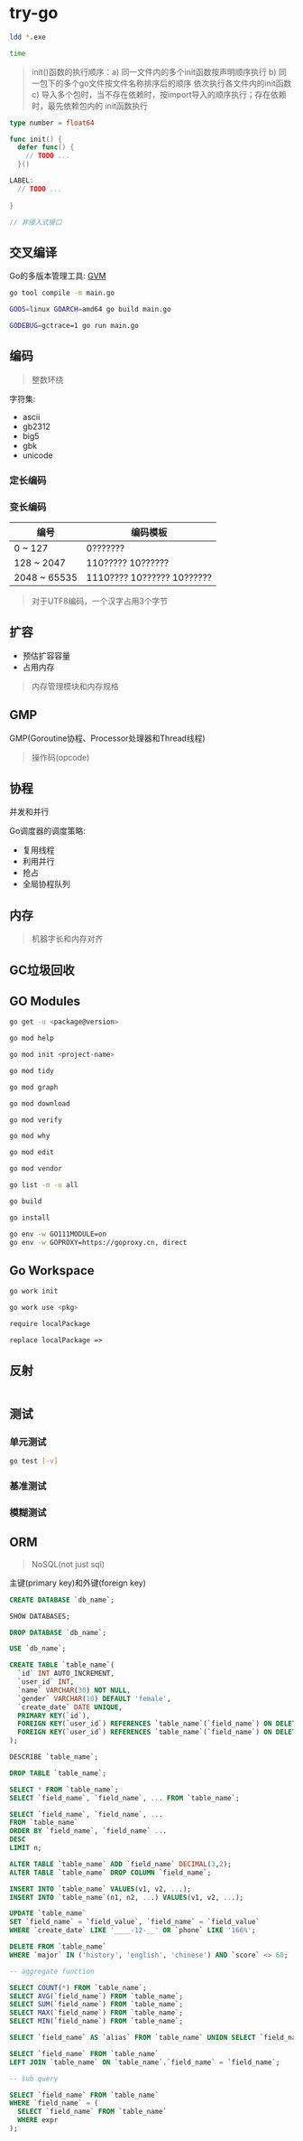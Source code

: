 # try-go

```sh
ldd *.exe

time 

```

> init()函数的执行顺序：a) 同一文件内的多个init函数按声明顺序执行 b) 同一包下的多个go文件按文件名称排序后的顺序
> 依次执行各文件内的init函数 c) 导入多个包时，当不存在依赖时，按import导入的顺序执行；存在依赖时，最先依赖包内的
> init函数执行

```go
type number = float64

func init() {
  defer func() {
    // TODO ...
  }()

LABEL:
  // TODO ...
  
}

// 非侵入式接口

```

## 交叉编译

Go的多版本管理工具: [GVM](https://github.com/moovweb/gvm)

```sh
go tool compile -m main.go

GOOS=linux GOARCH=amd64 go build main.go

GODEBUG=gctrace=1 go run main.go

```

## 编码

> 整数环绕

字符集:

- ascii
- gb2312
- big5
- gbk
- unicode

### 定长编码

### 变长编码

| 编号  | 编码模板 |
| ---   |  ---    |
| 0 ~ 127 | 0??????? |
| 128 ~ 2047 | 110????? 10?????? |
| 2048 ~ 65535 | 1110???? 10?????? 10?????? |

> 对于UTF8编码，一个汉字占用3个字节

## 扩容

- 预估扩容容量
- 占用内存

> 内存管理模块和内存规格

## GMP

GMP(Goroutine协程、Processor处理器和Thread线程)

> 操作码(opcode)

## 协程

并发和并行

Go调度器的调度策略:
  
- 复用线程
- 利用并行
- 抢占
- 全局协程队列

## 内存

> 机器字长和内存对齐

## GC垃圾回收

## GO Modules

```sh
go get -u <package@version>

go mod help

go mod init <project-name>

go mod tidy

go mod graph

go mod download

go mod verify 

go mod why

go mod edit 

go mod vendor

go list -m -u all

go build 

go install

go env -w GO111MODULE=on
go env -w GOPROXY=https://goproxy.cn, direct

```

## Go Workspace

```sh
go work init

go work use <pkg>

```

```txt
require localPackage

replace localPackage => 

```

## 反射

```go


```

## 测试

### 单元测试

```sh
go test [-v]

```

### 基准测试

### 模糊测试

## ORM

> NoSQL(not just sql)

主键(primary key)和外键(foreign key)

```sql
CREATE DATABASE `db_name`;

SHOW DATABASES;

DROP DATABASE `db_name`;

USE `db_name`;

CREATE TABLE `table_name`(
  `id` INT AUTO_INCREMENT,
  `user_id` INT,
  `name` VARCHAR(30) NOT NULL,
  `gender` VARCHAR(10) DEFAULT 'female',
  `create_date` DATE UNIQUE,
  PRIMARY KEY(`id`),
  FOREIGN KEY(`user_id`) REFERENCES `table_name`(`field_name`) ON DELETE CASCADE,
  FOREIGN KEY(`user_id`) REFERENCES `table_name`(`field_name`) ON DELETE SET NULL 
);

DESCRIBE `table_name`;

DROP TABLE `table_name`;

SELECT * FROM `table_name`;
SELECT `field_name`, `field_name`, ... FROM `table_name`;

SELECT `field_name`, `field_name`, ... 
FROM `table_name`
ORDER BY `field_name`, `field_name` ... 
DESC
LIMIT n;

ALTER TABLE `table_name` ADD `field_name` DECIMAL(3,2);
ALTER TABLE `table_name` DROP COLUMN `field_name`;

INSERT INTO `table_name` VALUES(v1, v2, ...);
INSERT INTO `table_name`(n1, n2, ...) VALUES(v1, v2, ...);

UPDATE `table_name` 
SET `field_name` = `field_value`, `field_name` = `field_value` 
WHERE `create_date` LIKE '____-12-__' OR `phone` LIKE '166%';

DELETE FROM `table_name`
WHERE `major` IN ('history', 'english', 'chinese') AND `score` <> 60;

-- aggregate function

SELECT COUNT(*) FROM `table_name`;
SELECT AVG(`field_name`) FROM `table_name`;
SELECT SUM(`field_name`) FROM `table_name`;
SELECT MAX(`field_name`) FROM `table_name`;
SELECT MIN(`field_name`) FROM `table_name`;

SELECT `field_name` AS `alias` FROM `table_name` UNION SELECT `field_name` FROM `table_name`;

SELECT `field_name` FROM `table_name` 
LEFT JOIN `table_name` ON `table_name`.`field_name` = `field_name`;

-- sub query

SELECT `field_name` FROM `table_name` 
WHERE `field_name` = (
  SELECT `field_name` FROM `table_name` 
  WHERE expr
);


```
